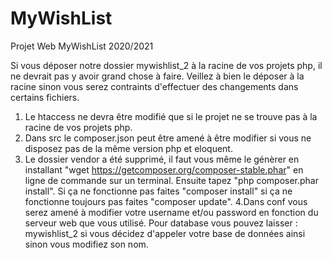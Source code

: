 # MyWishList
Projet Web MyWishList 2020/2021


Si vous déposer notre dossier mywishlist_2 à la racine de vos projets php, il ne devrait pas y avoir grand chose à faire.
Veillez à bien le déposer à la racine sinon vous serez contraints d'effectuer des changements dans certains fichiers.

1. Le htaccess ne devra être modifié que si le projet ne se trouve pas à la racine de vos projets php.
2. Dans src le composer.json peut être amené à être modifier si vous ne disposez pas de la même version php et eloquent.
3. Le dossier vendor a été supprimé, il faut vous même le génèrer en installant "wget https://getcomposer.org/composer-stable.phar" en ligne de commande sur un terminal.
Ensuite tapez "php composer.phar install". Si ça ne fonctionne pas faites "composer install" si ça ne fonctionne toujours pas faites "composer update".
4.Dans conf vous serez amené à modifier votre username et/ou password en fonction du serveur web que vous utilisé. Pour database vous pouvez laisser : mywishlist_2 si vous décidez d'appeler votre base de données ainsi sinon vous modifiez son nom.
